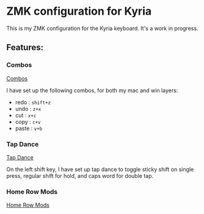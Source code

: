 # ZMK configuration for Kyria

This is my ZMK configuration for the Kyria keyboard. It's a work in progress.

## Features:

### Combos

[Combos](https://zmkfirmware.dev/docs/behaviors/combos/)

I have set up the following combos, for both my mac and win layers:

- redo : `shift+z`
- undo : `z+x`
- cut : `x+c`
- copy : `c+v`
- paste : `v+b`

### Tap Dance

[Tap Dance](https://zmkfirmware.dev/docs/behaviors/tap_dance/)

On the left shift key, I have set up tap dance to toggle sticky shift on single press, regular shift for hold, and caps word for double tap.

### Home Row Mods

[Home Row Mods](https://zmkfirmware.dev/docs/behaviors/home_row_mods/)
